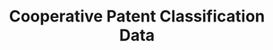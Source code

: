 ---
layout: default
bigquery: https://console.cloud.google.com/bigquery?p=patents-public-data&d=cpc&page=dataset
citation: '“Cooperative Patent Classification” by the EPO and USPTO, for public use. '
contributors: EPO, USPTO
cost: None
description: Cooperative Patent Classification Data contains the scheme and definitions
  of the Cooperative Patent Classification system for classifying patent documents.
  The CPC is the result of a partnership between the EPO and the USPTO in their joint
  effort to develop a common, internationally compatible classification system for
  technical documents, in particular patent publications, which will be used by both
  offices in the patent granting process
documentation: https://www.cooperativepatentclassification.org/cpcSchemeAndDefinitions
last_edit: 04/07/2022, 17:45:11
location: https://www.cooperativepatentclassification.org/index
maintained_by: USPTO, EPO
schema_fields:
- glossary
- dateRevised
- residualReferences
- residual_references
- application_references
- sizeCache
- status
- applicationReferences
- parents
- ipc_concordant
- breakdown_code
- informativeReferences
- synonyms
- children
- child_groups
- additional_only
- date_revised
- not_allocatable
- childGroups
- notAllocatable
- titlePart
- title_full
- definition
- limiting_references
- breakdownCode
- titleFull
- title_part
- limitingReferences
- informative_references
- symbol
- ipcConcordant
- level
shortname: cooperative_patent_classification
tags:
- patents
- science
title: Cooperative Patent Classification Data
uuid: 984374a7-16e9-4b35-9445-458daceb01bf
---